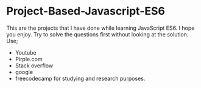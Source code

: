 # Project-Based-Javascript-ES6
This are the projects that I have done while learning JavaScript ES6. I hope you enjoy. 
Try to solve the questions first without looking at the solution. Use; 
* Youtube  
* Pirple.com 
* Stack overflow 
* google 
* freecodecamp 
for studying and research purposes.
